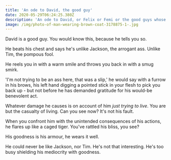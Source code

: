 ```yaml
---
title: 'An ode to David, the good guy'
date: 2020-05-29T06:24:25.380Z
description: 'An ode to David, or Felix or Femi or the good guys whose goody shoes don''t fit'
image: /img/photo-of-man-wearing-brown-coat-3178875-1-.jpg
---
```

David is a good guy. You would know this, because he tells you so.

He beats his chest and says he's unlike Jackson, the arrogant ass. Unlike Tim, the pompous fool.

He reels you in with a warm smile and throws you back in with a smug smirk.

'I'm not trying to be an ass here, that was a slip,' he would say with a furrow in his brows, his left hand digging a pointed stick in your flesh to pick you back up - but not before he has demanded gratitude for his would-be benevolent act.

Whatever damage he causes is on account of him _just trying to live_. You are but the casualty of living. Can you see now? It's not his fault.

When you confront him with the unintended consequences of his actions, he flares up like a caged tiger. You've rattled his bliss, you see? 

His goodness is his armour, he wears it well. 

He could never be like Jackson, nor Tim. He's not that interesting. He's too busy shielding his mediocrity with goodness.

